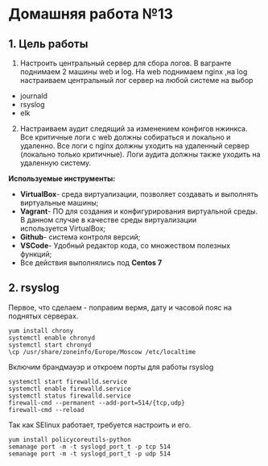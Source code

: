 # **Домашняя работа №13**

## **1. Цель работы**

1. Настроить центральный сервер для сбора логов. В вагранте поднимаем 2 машины web и log. На web поднимаем nginx ,на log настраиваем центральный лог сервер на любой системе на выбор
- journald
- rsyslog
- elk
2. Настраиваем аудит следящий за изменением конфигов нжинкса. Все критичные логи с web должны собираться и локально и удаленно.
Все логи с nginx должны уходить на удаленный сервер (локально только критичные). Логи аудита должны также уходить на удаленную систему.

**Используемые инструменты:**

- **VirtualBox**- среда виртуализации, позволяет создавать и выполнять виртуальные машины;
- **Vagrant**- ПО для создания и конфигурирования виртуальной среды. В данном случае в качестве среды виртуализации используется VirtualBox;
- **Github**- система контроля версий;
- **VSCode**- Удобный редактор кода, со множеством полезных функций;
- Все действия выполнялись под **Centos 7**

## **2. rsyslog**

Первое, что сделаем - поправим вермя, дату и часовой пояс на поднятых серверах.
```
yum install chrony
systemctl enable chronyd
systemctl start chronyd
\cp /usr/share/zoneinfo/Europe/Moscow /etc/localtime
```

Включим брандмауэр и откроем порты для работы rsyslog
```
systemctl start firewalld.service
systemctl enable firewalld.service
systemctl status firewalld.service
firewall-cmd --permanent --add-port=514/{tcp,udp}
firewall-cmd --reload
```

Так как SElinux работает, требуется настроить и его.

```
yum install policycoreutils-python
semanage port -m -t syslogd_port_t -p tcp 514
semanage port -m -t syslogd_port_t -p udp 514
```









